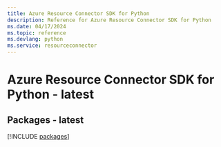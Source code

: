 ```yaml
---
title: Azure Resource Connector SDK for Python
description: Reference for Azure Resource Connector SDK for Python
ms.date: 04/17/2024
ms.topic: reference
ms.devlang: python
ms.service: resourceconnector
---
```

# Azure Resource Connector SDK for Python - latest
## Packages - latest
[!INCLUDE [packages](resource-connector-index.md)]